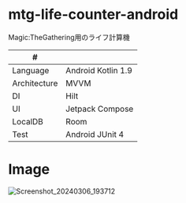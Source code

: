 # mtg-life-counter-android
Magic:TheGathering用のライフ計算機

| # | |
| ---- |--------------------------|
| Language| Android Kotlin 1.9 |
| Architecture | MVVM |
| DI | Hilt |
| UI | Jetpack Compose |
| LocalDB | Room |
| Test | Android JUnit 4 |

# Image
![Screenshot_20240306_193712](https://github.com/kuskyst/mtg-life-counter-android/assets/126965999/2add5e17-63e1-4d4a-8bc8-ef2794d78da2)
